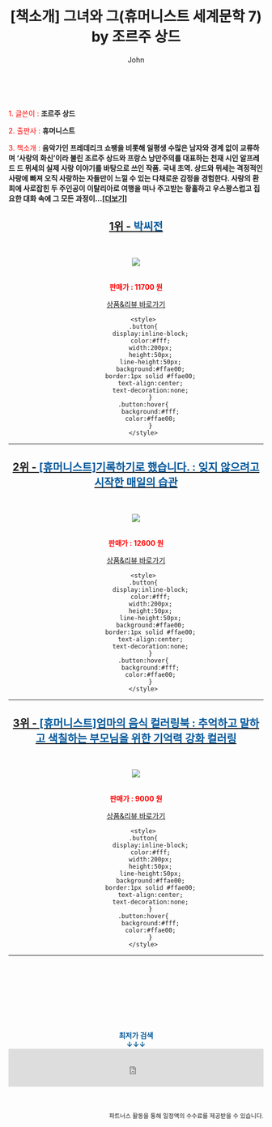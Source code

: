 ﻿---
layout: post
title:  "[책소개] 그녀와 그(휴머니스트 세계문학 7) by 조르주 상드"
author: John
categories: [ 도서 ]
tags: [  ]
image: https://search1.kakaocdn.net/thumb/R120x174.q85/?fname=http%3A%2F%2Ft1.daumcdn.net%2Flbook%2Fimage%2F6092929%3Ftimestamp%3D20221011183233 
description: "[책소개] 그녀와 그(휴머니스트 세계문학 7) by 조르주 상드"
toc: true
toc_sticky: true
---

<br>
<p>
<font color='#ff0000'>1. 글쓴이 : </font><b>조르주 상드</b>
<p>
<font color='#ff0000'>2. 출판사 : </font><b>휴머니스트</b>
<p>
<font color='#ff0000'>3. 책소개 : </font><b>음악가인 프레데리크 쇼팽을 비롯해 일평생 수많은 남자와 경계 없이 교류하며 ‘사랑의 화신’이라 불린 조르주 상드와 프랑스 낭만주의를 대표하는 천재 시인 알프레드 드 뮈세의 실제 사랑 이야기를 바탕으로 쓰인 작품. 국내 초역. 상드와 뮈세는 격정적인 사랑에 빠져 오직 사랑하는 자들만이 느낄 수 있는 다채로운 감정을 경험한다. 사랑의 환희에 사로잡힌 두 주인공이 이탈리아로 여행을 떠나 주고받는 황홀하고 우스꽝스럽고 집요한 대화 속에 그 모든 과정이...<a href="https://link.coupang.com/re/AFFSDP?lptag=AF7307611&pageKey=20450582&itemId=80621477&vendorItemId=3284852789&traceid=V0-153-bbe1a8540343e758&requestid=20230313072020272336580" target="_blank">[더보기]</a></b>
<p>
    
<center><h2><a href="https://link.coupang.com/re/AFFSDP?lptag=AF7307611&pageKey=20450582&itemId=80621477&vendorItemId=3284852789&traceid=V0-153-bbe1a8540343e758&requestid=20230313072020272336580" target="_blank"><b>1위 - <font color='#01579B'>박씨전</font></b></a></h2><br>

<a href="https://link.coupang.com/re/AFFSDP?lptag=AF7307611&pageKey=20450582&itemId=80621477&vendorItemId=3284852789&traceid=V0-153-bbe1a8540343e758&requestid=20230313072020272336580" target="_blank"><img src="https://static.coupangcdn.com/image/retail-product-api/A00023529/369616/711503/main/59679d3d11c965465d4888058ccd6ad5653df6e174a6d768613ebaeb70e3da13.jpg"></a><br><br>

<b><font color='#ff0000'>판매가 : 11700 원</font></b><br>

<a href="https://link.coupang.com/re/AFFSDP?lptag=AF7307611&pageKey=20450582&itemId=80621477&vendorItemId=3284852789&traceid=V0-153-bbe1a8540343e758&requestid=20230313072020272336580" target="_blank" class="button">상품&리뷰 바로가기</a><p>

        <style>
        .button{
            display:inline-block;
            color:#fff;
            width:200px;
            height:50px;
            line-height:50px;
            background:#ffae00;
            border:1px solid #ffae00;
            text-align:center;
            text-decoration:none;
            }
        .button:hover{
            background:#fff;
            color:#ffae00;
            }
        </style>

<hr>

<center><h2><a href="https://link.coupang.com/re/AFFSDP?lptag=AF7307611&pageKey=4892056944&itemId=6376592825&vendorItemId=73671749068&traceid=V0-153-18b34b26439e071c&requestid=20230313072020272336580" target="_blank"><b>2위 - <font color='#01579B'>[휴머니스트]기록하기로 했습니다. : 잊지 않으려고 시작한 매일의 습관</font></b></a></h2><br>

<a href="https://link.coupang.com/re/AFFSDP?lptag=AF7307611&pageKey=4892056944&itemId=6376592825&vendorItemId=73671749068&traceid=V0-153-18b34b26439e071c&requestid=20230313072020272336580" target="_blank"><img src="https://static.coupangcdn.com/image/retail-product-api/A00077021/46911978/51446759/main/9791160805390_L.jpg"></a><br><br>

<b><font color='#ff0000'>판매가 : 12600 원</font></b><br>

<a href="https://link.coupang.com/re/AFFSDP?lptag=AF7307611&pageKey=4892056944&itemId=6376592825&vendorItemId=73671749068&traceid=V0-153-18b34b26439e071c&requestid=20230313072020272336580" target="_blank" class="button">상품&리뷰 바로가기</a><p>

        <style>
        .button{
            display:inline-block;
            color:#fff;
            width:200px;
            height:50px;
            line-height:50px;
            background:#ffae00;
            border:1px solid #ffae00;
            text-align:center;
            text-decoration:none;
            }
        .button:hover{
            background:#fff;
            color:#ffae00;
            }
        </style>

<hr>

<center><h2><a href="https://link.coupang.com/re/AFFSDP?lptag=AF7307611&pageKey=6297367380&itemId=13003135941&vendorItemId=80266351839&traceid=V0-153-374a4c535cb89a12&requestid=20230313072020272336580" target="_blank"><b>3위 - <font color='#01579B'>[휴머니스트]엄마의 음식 컬러링북 : 추억하고 말하고 색칠하는 부모님을 위한 기억력 강화 컬러링</font></b></a></h2><br>

<a href="https://link.coupang.com/re/AFFSDP?lptag=AF7307611&pageKey=6297367380&itemId=13003135941&vendorItemId=80266351839&traceid=V0-153-374a4c535cb89a12&requestid=20230313072020272336580" target="_blank"><img src="https://static.coupangcdn.com/image/retail-product-api/A00077021/79544297/89234974/main/9791160807981_L.jpg"></a><br><br>

<b><font color='#ff0000'>판매가 : 9000 원</font></b><br>

<a href="https://link.coupang.com/re/AFFSDP?lptag=AF7307611&pageKey=6297367380&itemId=13003135941&vendorItemId=80266351839&traceid=V0-153-374a4c535cb89a12&requestid=20230313072020272336580" target="_blank" class="button">상품&리뷰 바로가기</a><p>

        <style>
        .button{
            display:inline-block;
            color:#fff;
            width:200px;
            height:50px;
            line-height:50px;
            background:#ffae00;
            border:1px solid #ffae00;
            text-align:center;
            text-decoration:none;
            }
        .button:hover{
            background:#fff;
            color:#ffae00;
            }
        </style>

<hr>

<br><br><br><br><br><br><br>
<center><b><font color='#01579B' size='medium'>최저가 검색<br>
↓↓↓</font></b></center>
<center><iframe src="https://coupa.ng/b1Tbjx" width="100%" height="75" frameborder="0" scrolling="no" referrerpolicy="unsafe-url"></iframe></center>
<br><br>
<p>
<small>
    <div align="right">파트너스 활동을 통해 일정액의 수수료를 제공받을 수 있습니다.</div>
</small>
</p>
